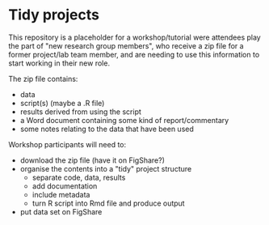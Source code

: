 # Tidy projects

This repository is a placeholder for a workshop/tutorial were attendees play the part of "new research group members", who receive a zip file for a former project/lab team member, and are needing to use this information to start working in their new role.

The zip file contains:

- data
- script(s) (maybe a .R file)
- results derived from using the script
- a Word document containing some kind of report/commentary 
- some notes relating to the data that have been used

Workshop participants will need to:

 - download the zip file (have it on FigShare?)
 - organise the contents into a "tidy" project structure
    - separate code, data, results
    - add documentation
    - include metadata
    - turn R script into Rmd file and produce output
 - put data set on FigShare
 
    
